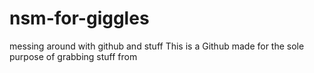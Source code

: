 # nsm-for-giggles
messing around with github and stuff
This is a Github made for the sole purpose of grabbing stuff from
